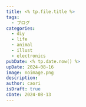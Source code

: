 ```yaml
---
title: <% tp.file.title %>
tags:
  - ブログ
categories:
  - diy
  - life
  - animal
  - illust
  - electronics
pubDate: <% tp.date.now() %>
upDate: 2024-08-16
image: noimage.png
description:
author: caori
isDraft: true
cDate: 2024-08-13
---
```

